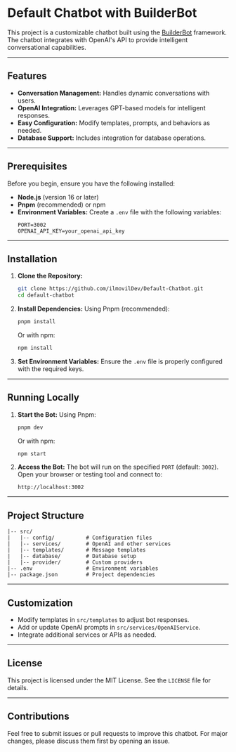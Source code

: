 # Default Chatbot with BuilderBot

This project is a customizable chatbot built using the [BuilderBot](https://builderbot.com/) framework. The chatbot integrates with OpenAI's API to provide intelligent conversational capabilities.

---

## Features

- **Conversation Management:** Handles dynamic conversations with users.
- **OpenAI Integration:** Leverages GPT-based models for intelligent responses.
- **Easy Configuration:** Modify templates, prompts, and behaviors as needed.
- **Database Support:** Includes integration for database operations.

---

## Prerequisites

Before you begin, ensure you have the following installed:

- **Node.js** (version 16 or later)
- **Pnpm** (recommended) or npm
- **Environment Variables:** Create a `.env` file with the following variables:
  ```env
  PORT=3002
  OPENAI_API_KEY=your_openai_api_key
  ```

---

## Installation

1. **Clone the Repository:**
   ```bash
   git clone https://github.com/ilmovilDev/Default-Chatbot.git
   cd default-chatbot
   ```

2. **Install Dependencies:**
   Using Pnpm (recommended):
   ```bash
   pnpm install
   ```
   Or with npm:
   ```bash
   npm install
   ```

3. **Set Environment Variables:**
   Ensure the `.env` file is properly configured with the required keys.

---

## Running Locally

1. **Start the Bot:**
   Using Pnpm:
   ```bash
   pnpm dev
   ```
   Or with npm:
   ```bash
   npm start
   ```

2. **Access the Bot:**
   The bot will run on the specified `PORT` (default: `3002`). Open your browser or testing tool and connect to:
   ```
   http://localhost:3002
   ```

---

## Project Structure

```
|-- src/
|   |-- config/          # Configuration files
|   |-- services/        # OpenAI and other services
|   |-- templates/       # Message templates
|   |-- database/        # Database setup
|   |-- provider/        # Custom providers
|-- .env                 # Environment variables
|-- package.json         # Project dependencies
```

---

## Customization

- Modify templates in `src/templates` to adjust bot responses.
- Add or update OpenAI prompts in `src/services/OpenAIService`.
- Integrate additional services or APIs as needed.

---

## License

This project is licensed under the MIT License. See the `LICENSE` file for details.

---

## Contributions

Feel free to submit issues or pull requests to improve this chatbot. For major changes, please discuss them first by opening an issue.
